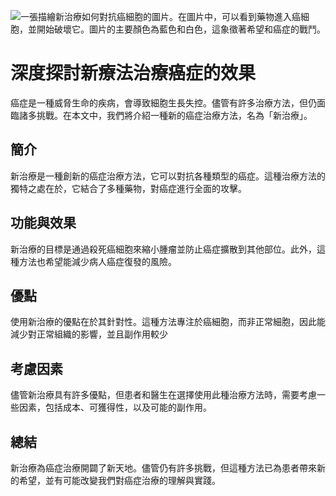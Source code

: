 ![一張描繪新治療如何對抗癌細胞的圖片。在圖片中，可以看到藥物進入癌細胞，並開始破壞它。圖片的主要顏色為藍色和白色，這象徵著希望和癌症的戰鬥。](https://i.imgur.com/irPe7Lv.jpeg)
# 深度探討新療法治療癌症的效果

癌症是一種威脅生命的疾病，會導致細胞生長失控。儘管有許多治療方法，但仍面臨諸多挑戰。在本文中，我們將介紹一種新的癌症治療方法，名為「新治療」。

## 簡介

新治療是一種創新的癌症治療方法，它可以對抗各種類型的癌症。這種治療方法的獨特之處在於，它結合了多種藥物，對癌症進行全面的攻擊。

## 功能與效果

新治療的目標是通過殺死癌細胞來縮小腫瘤並防止癌症擴散到其他部位。此外，這種方法也希望能減少病人癌症復發的風險。

## 優點

使用新治療的優點在於其針對性。這種方法專注於癌細胞，而非正常細胞，因此能減少對正常組織的影響，並且副作用較少

## 考慮因素

儘管新治療具有許多優點，但患者和醫生在選擇使用此種治療方法時，需要考慮一些因素，包括成本、可獲得性，以及可能的副作用。

## 總結

新治療為癌症治療開闢了新天地。儘管仍有許多挑戰，但這種方法已為患者帶來新的希望，並有可能改變我們對癌症治療的理解與實踐。

